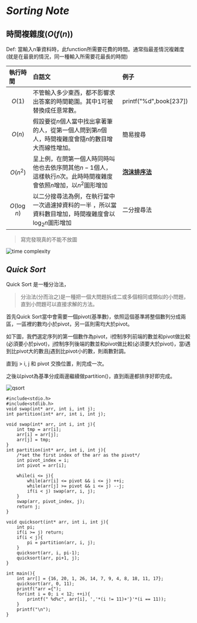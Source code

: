# $Sorting$ $Note$ 
## 時間複雜度($O(f(n)$)
Def: 當輸入n筆資料時，此function所需要花費的時間。通常指最差情況複雜度(就是在最衰的情況，同一種輸入所需要花最長的時間)

| 執行時間 | 白話文 |例子|
|:------ |:------- |:---------|
| $$O(1)$$   | 不管輸入多少東西，都不影響求出答案的時間範圍。其中$1$可被替換成任意常數。 |printf("%d",book[237])
| $$O(n)$$  | 假設要從$n$個人當中找出拿著筆的人，從第一個人問到第$n$個人，時間複雜度會隨$n$的數目增大而線性增加。 |簡易搜尋|
| $$O(n^2)$$  | 呈上例，在問第一個人時同時叫他也去依序問其他$n-1$個人，這樣執行$n$次。此時時間複雜度會依照$n$增加，以$n^2$圖形增加|**[泡沫排序法](https://hackmd.io/@VSCwqJYJSXeRPkfDpYnbnQ/Sy79MIyju#%E6%B0%A3%E6%B3%A1%E6%8E%92%E5%BA%8F%E6%B3%95Bubble-Sort)**|
| $$O(\log n)$$  |以二分搜尋法為例，在執行當中一次過濾掉資料的一半 ，所以當資料數目增加，時間複雜度會以$\log_2n$圖形增加|二分搜尋法

>寫完發現真的不能不放圖

![time complexity](https://ithelp.ithome.com.tw/upload/images/20181020/20112011LzUSOSLEC0.png)

## $Quick$ $Sort$
Quick Sort 是一種分治法，
>分治法(分而治之)是一種把一個大問題拆成二或多個相同或類似的小問題，直到小問題可以直接求解的方法。

首先Quick Sort當中會需要一個pivot(基準數)，依照這個基準將整個數列分成兩區，一區裡的數均小於pivot，另一區則需均大於pivot。

如下圖，我們選定序列的第一個數作為pivot，i控制序列前端的數並和pivot做比較(必須要小於pivot)，j控制序列後端的數並和pivot做比較(必須要大於pivot)，當i遇到比pivot大的數且j遇到比pivot小的數，則兩數對調。

直到j > i, j 和 pivot 交換位置，則完成一次。

之後以pivot為基準分成兩邊繼續做partition()，直到兩邊都排序好即完成。

![qsort](https://lh3.googleusercontent.com/pw/ACtC-3ffMGXxda36cmTyM8zDCbAvFPaEFdN9YWtdzeVPdhyPebpavRSESWBd6womQ3dDs4B3xumPOwVph7iOq-LqxgWt5063aVKVbtahOPQfV4dU1_-LmzHy2ZSeSfrnBeNYTMyGeixnrEB1N-gInTThj8WJ=w480-h288-no?authuser=0)

```c=
#include<stdio.h>
#include<stdlib.h>
void swap(int* arr, int i, int j);
int partition(int* arr, int i, int j);

void swap(int* arr, int i, int j){
    int tmp = arr[i];
    arr[i] = arr[j];
    arr[j] = tmp;
}
int partition(int* arr, int i, int j){
    /*set the first index of the arr as the pivot*/
    int pivot_index = i;
    int pivot = arr[i];
    
    while(i <= j){
        while(arr[i] <= pivot && i <= j) ++i;
        while(arr[j] >= pivot && i <= j) --j;
        if(i < j) swap(arr, i, j);
    }
    swap(arr, pivot_index, j);
    return j;
}

void quicksort(int* arr, int i, int j){
    int pi;
    if(i >= j) return;
    if(i < j){
        pi = partition(arr, i, j);
    }
    quicksort(arr, i, pi-1);
    quicksort(arr, pi+1, j);
}

int main(){
    int arr[] = {16, 20, 1, 26, 14, 7, 9, 4, 8, 18, 11, 17};
    quicksort(arr, 0, 11);
    printf("arr ={");
    for(int i = 0; i < 12; ++i){
        printf(" %d%c", arr[i], ','*(i != 11)+'}'*(i == 11));
    }
    printf("\n");
}

```
